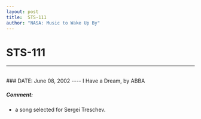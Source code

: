 ```yaml
---
layout: post
title:  STS-111
author: "NASA: Music to Wake Up By"
---
```


# STS-111
----
<br/>
### DATE: June 08, 2002
----
I Have a Dream, by ABBA

##### Comment:
* a song selected for Sergei Treschev.
